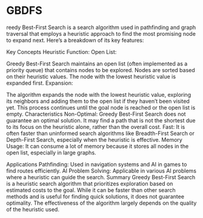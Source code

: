 # GBDFS
reedy Best-First Search is a search algorithm used in pathfinding and graph traversal that employs a heuristic approach to find the most promising node to expand next. Here’s a breakdown of its key features:

Key Concepts
Heuristic Function:
Open List:

Greedy Best-First Search maintains an open list (often implemented as a priority queue) that contains nodes to be explored. Nodes are sorted based on their heuristic values.
The node with the lowest heuristic value is expanded first.
Expansion:

The algorithm expands the node with the lowest heuristic value, exploring its neighbors and adding them to the open list if they haven’t been visited yet.
This process continues until the goal node is reached or the open list is empty.
Characteristics
Non-Optimal: Greedy Best-First Search does not guarantee an optimal solution. It may find a path that is not the shortest due to its focus on the heuristic alone, rather than the overall cost.
Fast: It is often faster than uninformed search algorithms like Breadth-First Search or Depth-First Search, especially when the heuristic is effective.
Memory Usage: It can consume a lot of memory because it stores all nodes in the open list, especially in large graphs.


Applications
Pathfinding: Used in navigation systems and AI in games to find routes efficiently.
AI Problem Solving: Applicable in various AI problems where a heuristic can guide the search.
Summary
Greedy Best-First Search is a heuristic search algorithm that prioritizes exploration based on estimated costs to the goal. While it can be faster than other search methods and is useful for finding quick solutions, it does not guarantee optimality. The effectiveness of the algorithm largely depends on the quality of the heuristic used.
